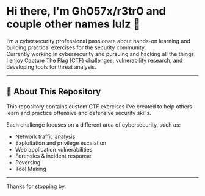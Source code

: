 # Hi there, I'm Gh057x/r3tr0 and couple other names lulz 👋

I’m a cybersecurity professional passionate about hands-on learning and building practical exercises for the security community.  
Currently working in cybersecurity and pursuing and hacking all the things.  
I enjoy Capture The Flag (CTF) challenges, vulnerability research, and developing tools for threat analysis.

---

## 🔐 About This Repository
This repository contains custom CTF exercises I’ve created to help others learn and practice offensive and defensive security skills.

Each challenge focuses on a different area of cybersecurity, such as:
- Network traffic analysis
- Exploitation and privilege escalation
- Web application vulnerabilities
- Forensics & incident response
- Reversing
- Tool Making

---

Thanks for stopping by.
